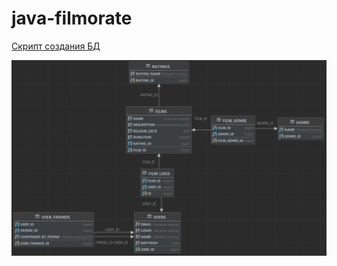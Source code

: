 # java-filmorate
[Скрипт создания БД](https://github.com/albertleinsoo/java-filmorate/blob/main/filmorate_schema_db.sql)

![Диаграмма БД filmorate](https://github.com/albertleinsoo/java-filmorate/blob/main/filmorate_DB_Diagram_2.png)
